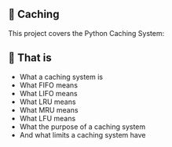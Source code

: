 ## :file_folder: Caching

This project covers the Python Caching System:

## :scroll: That is
- What a caching system is
- What FIFO means
- What LIFO means
- What LRU means
- What MRU means
- What LFU means
- What the purpose of a caching system
- And what limits a caching system have
